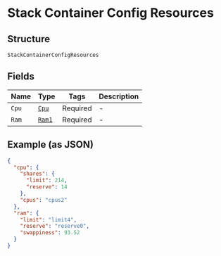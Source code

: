 
# Stack Container Config Resources

## Structure

`StackContainerConfigResources`

## Fields

| Name | Type | Tags | Description |
|  --- | --- | --- | --- |
| `Cpu` | [`Cpu`](../../doc/models/cpu.md) | Required | - |
| `Ram` | [`Ram1`](../../doc/models/ram-1.md) | Required | - |

## Example (as JSON)

```json
{
  "cpu": {
    "shares": {
      "limit": 214,
      "reserve": 14
    },
    "cpus": "cpus2"
  },
  "ram": {
    "limit": "limit4",
    "reserve": "reserve0",
    "swappiness": 93.52
  }
}
```

